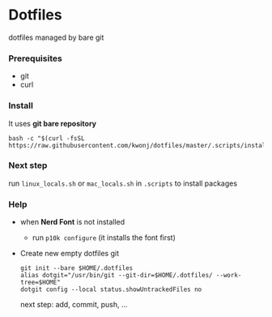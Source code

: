 # Dotfiles
dotfiles managed by bare git

### Prerequisites
- git
- curl

### Install
It uses **git bare repository**
```
bash -c "$(curl -fsSL https://raw.githubusercontent.com/kwonj/dotfiles/master/.scripts/install.sh)"
```

### Next step
run `linux_locals.sh` or `mac_locals.sh` in `.scripts` to install packages

### Help
- when **Nerd Font** is not installed
    - run `p10k configure` (it installs the font first)

- Create new empty dotfiles git <br />
    ```
    git init --bare $HOME/.dotfiles
    alias dotgit="/usr/bin/git --git-dir=$HOME/.dotfiles/ --work-tree=$HOME"
    dotgit config --local status.showUntrackedFiles no
    ```
    next step: add, commit, push, ...
